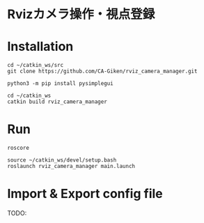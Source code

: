 # Rvizカメラ操作・視点登録

# Installation 
```
cd ~/catkin_ws/src
git clone https://github.com/CA-Giken/rviz_camera_manager.git

python3 -m pip install pysimplegui

cd ~/catkin_ws
catkin build rviz_camera_manager
```

# Run
```
roscore
```

```
source ~/catkin_ws/devel/setup.bash
roslaunch rviz_camera_manager main.launch
```

# Import & Export config file
TODO: 